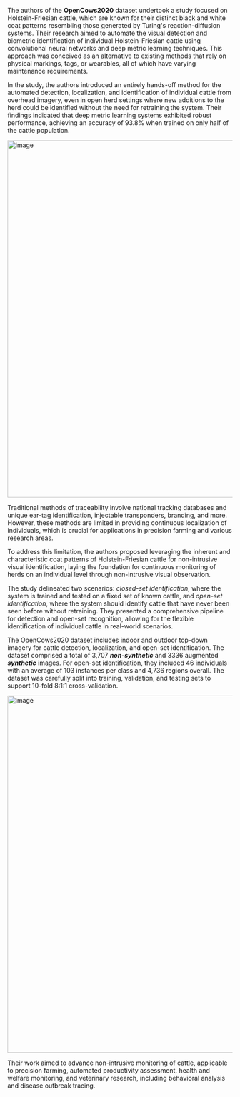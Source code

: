 The authors of the **OpenCows2020** dataset undertook a study focused on Holstein-Friesian cattle, which are known for their distinct black and white coat patterns resembling those generated by Turing's reaction-diffusion systems. Their research aimed to automate the visual detection and biometric identification of individual Holstein-Friesian cattle using convolutional neural networks and deep metric learning techniques. This approach was conceived as an alternative to existing methods that rely on physical markings, tags, or wearables, all of which have varying maintenance requirements.

In the study, the authors introduced an entirely hands-off method for the automated detection, localization, and identification of individual cattle from overhead imagery, even in open herd settings where new additions to the herd could be identified without the need for retraining the system. Their findings indicated that deep metric learning systems exhibited robust performance, achieving an accuracy of 93.8% when trained on only half of the cattle population.

<img src="https://github.com/supervisely/supervisely/assets/78355358/403d9387-b3b0-4e39-a6db-3fc982922619" alt="image" width="800">

Traditional methods of traceability involve national tracking databases and unique ear-tag identification, injectable transponders, branding, and more. However, these methods are limited in providing continuous localization of individuals, which is crucial for applications in precision farming and various research areas.

To address this limitation, the authors proposed leveraging the inherent and characteristic coat patterns of Holstein-Friesian cattle for non-intrusive visual identification, laying the foundation for continuous monitoring of herds on an individual level through non-intrusive visual observation.

The study delineated two scenarios: <i>closed-set identification</i>, where the system is trained and tested on a fixed set of known cattle, and <i>open-set identification</i>, where the system should identify cattle that have never been seen before without retraining. They presented a comprehensive pipeline for detection and open-set recognition, allowing for the flexible identification of individual cattle in real-world scenarios.

The OpenCows2020 dataset includes indoor and outdoor top-down imagery for cattle detection, localization, and open-set identification. The dataset comprised a total of 3,707 ***non-synthetic*** and 3336 augmented ***synthetic*** images. For open-set identification, they included 46 individuals with an average of 103 instances per class and 4,736 regions overall. The dataset was carefully split into training, validation, and testing sets to support 10-fold 8:1:1 cross-validation.

<img src="https://github.com/supervisely/supervisely/assets/78355358/33f1a827-36cf-4fa2-8434-a482399647cd" alt="image" width="800">

Their work aimed to advance non-intrusive monitoring of cattle, applicable to precision farming, automated productivity assessment, health and welfare monitoring, and veterinary research, including behavioral analysis and disease outbreak tracing.
